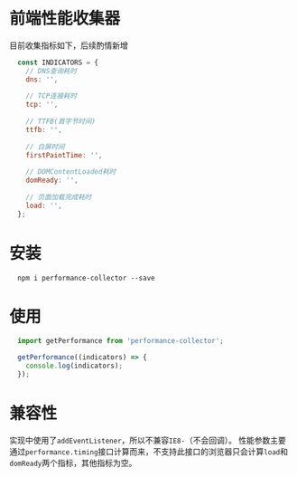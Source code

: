 # 前端性能收集器
目前收集指标如下，后续酌情新增
```js
  const INDICATORS = {
    // DNS查询耗时
    dns: '',
    
    // TCP连接耗时
    tcp: '',
    
    // TTFB(首字节时间)
    ttfb: '',
    
    // 白屏时间
    firstPaintTime: '',
    
    // DOMContentLoaded耗时
    domReady: '',
    
    // 页面加载完成耗时
    load: '',
  };
```

#  安装
```shell
  npm i performance-collector --save
```

# 使用
```js
  import getPerformance from 'performance-collector';

  getPerformance((indicators) => {
    console.log(indicators);
  });
```

# 兼容性
实现中使用了`addEventListener`，所以不兼容`IE8-`（不会回调）。
性能参数主要通过`performance.timing`接口计算而来，不支持此接口的浏览器只会计算`load`和`domReady`两个指标，其他指标为空。